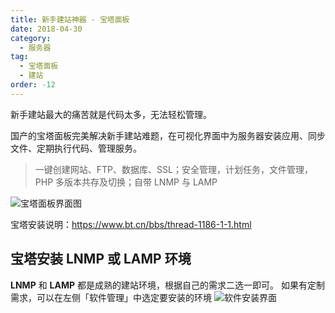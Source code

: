 ```yaml
---
title: 新手建站神器 - 宝塔面板
date: 2018-04-30
category:
  - 服务器
tag:
  - 宝塔面板
  - 建站
order: -12
---
```


新手建站最大的痛苦就是代码太多，无法轻松管理。

国产的宝塔面板完美解决新手建站难题，在可视化界面中为服务器安装应用、同步文件、定期执行代码、管理服务。

> 一键创建网站、FTP、数据库、SSL；安全管理，计划任务，文件管理，PHP 多版本共存及切换；自带 LNMP 与 LAMP

![宝塔面板界面图](http://tc.seoipo.com/18-4-30/97791164.jpg)

宝塔安装说明：<https://www.bt.cn/bbs/thread-1186-1-1.html>

## 宝塔安装 LNMP 或 LAMP 环境

**LNMP** 和 **LAMP** 都是成熟的建站环境，根据自己的需求二选一即可。
如果有定制需求，可以在左侧「软件管理」中选定要安装的环境
![软件安装界面](http://tc.seoipo.com/18-4-30/21951434.jpg)
